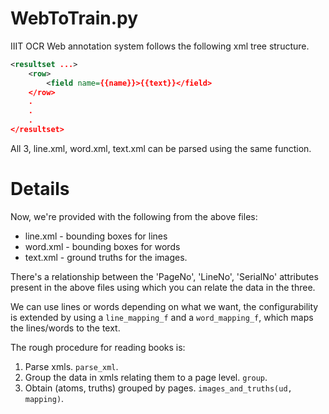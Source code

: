 WebToTrain.py
===


IIIT OCR Web annotation system follows the following xml tree structure.

```xml
<resultset ...>
    <row>
        <field name={{name}}>{{text}}</field>
    </row>
    .
    .
    .
</resultset>
```

All 3, line.xml, word.xml, text.xml can be parsed using the same 
function.

# Details

Now, we're provided with the following from the above files:

 * line.xml - bounding boxes for lines
 * word.xml - bounding boxes for words
 * text.xml - ground truths for the images.

There's a relationship between the 'PageNo', 'LineNo', 'SerialNo' attributes
present in the above files using which you can relate the data in the three.

We can use lines or words depending on what we want, the configurability is
extended by using a `line_mapping_f` and a `word_mapping_f`, which maps the
lines/words to the text.


The rough procedure for reading books is:

1. Parse xmls. `parse_xml`.
2. Group the data in xmls relating them to a page level. `group`.
3. Obtain (atoms, truths) grouped by pages. `images_and_truths(ud, mapping)`.


